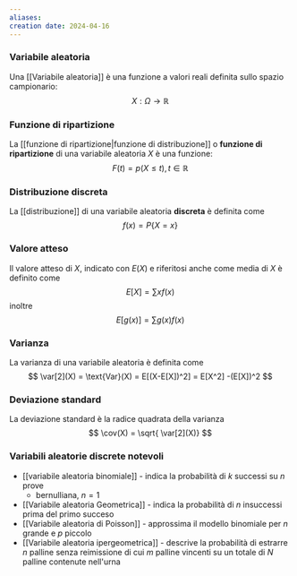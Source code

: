 ```yaml
---
aliases: 
creation date: 2024-04-16
---
```



### Variabile aleatoria
Una [[Variabile aleatoria]] è una funzione a valori reali definita sullo spazio campionario: $$X : \Omega \to \mathbb{R} $$

### Funzione di ripartizione
La [[funzione di ripartizione|funzione di distribuzione]] o **funzione di ripartizione** di una variabile aleatoria $X$ è una funzione: $$F(t) =p(X \leq t), t \in \mathbb{R}$$

### Distribuzione discreta
La [[distribuzione]] di una variabile aleatoria **discreta** è definita come $$ f(x) = P\{ X = x \} $$ 

### Valore atteso
Il valore atteso di $X$, indicato con $E(X)$ e riferitosi anche come media di $X$ è definito come
$$ E[X] = \sum xf(x) $$
inoltre
$$ E[g(x)] = \sum g(x)f(x) $$


### Varianza
La varianza di una variabile aleatoria è definita come
$$ \var[2](X) = \text{Var}(X) = E[(X-E[X])^2] = E[X^2] -(E[X])^2 $$

### Deviazione standard
La deviazione standard è la radice quadrata della varianza
$$ \cov(X) = \sqrt{ \var[2](X)} $$


### Variabili aleatorie discrete notevoli
- [[variabile aleatoria binomiale]]  - indica la probabilità di $k$ successi su $n$ prove
	- bernulliana, $n = 1$
- [[Variabile aleatoria Geometrica]] - indica la probabilità di $n$ insuccessi prima del primo succeso
- [[Variabile aleatoria di Poisson]] - approssima il modello binomiale per $n$ grande e $p$ piccolo
- [[Variabile aleatoria ipergeometrica]] - descrive la probabilità di estrarre $n$ palline senza reimissione di cui $m$ palline vincenti su un totale di $N$ palline contenute nell'urna